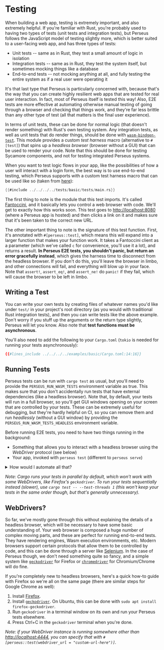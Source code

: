 # Testing

When building a web app, testing is extremely important, and also extremely helpful. If you're familiar with Rust, you're probably used to having two types of tests (unit tests and integration tests), but Perseus follows the JavaScript model of testing slightly more, which is better suited to a user-facing web app, and has three types of tests:

-   Unit tests -- same as in Rust, they test a small amount of logic in isolation
-   Integration tests -- same as in Rust, they test the system itself, but sometimes mocking things like a database
-   End-to-end tests -- not mocking anything at all, and fully testing the entire system as if a real user were operating it

It's that last type that Perseus is particularly concerned with, because that's the way that you can create highly resilient web apps that are tested for real user interaction. In fact, most of Perseus itself is tested this way! Also, E2E tests are more effective at automating otherwise manual testing of going through a browser and checking that things work, and they're far less brittle than any other type of test (all that matters is the final user experience).

In terms of unit tests, these can be done for normal logic (that doesn't render something) with Rust's own testing system. Any integration tests, as well as unit tests that do render things, should be done with [`wasm-bindgen-test`](https://rustwasm.github.io/wasm-bindgen/wasm-bindgen-test/index.html). This module provides a custom _test harness_ macro (alternative to `#[test]`) that spins up a _headless browser_ (browser without a GUI) that can be used to render your code. Note that this should be done for testing Sycamore components, and not for testing integrated Perseus systems.

When you want to test logic flows in your app, like the possibilities of how a user will interact with a login form, the best way is to use end-to-end testing, which Perseus supports with a custom test harness macro that can be used like so (taken from [here](https://github.com/framesurge/perseus/blob/main/tests/basic/tests/main.rs)):

```rust
{{#include ../../../../tests/basic/tests/main.rs}}
```

The first thing to note is the module that this test imports. It's called [Fantoccini](https://github.com/jonhoo/fantoccini), and it basically lets you control a web browser with code. We'll get to exactly how this works soon. This test goes to <http://localhost:8080> (where a Perseus app is hosted) and then clicks a link on it and makes sure that it's been taken to the correct new URL.

The other important thing to note is the signature of this test function. First, it's annotated with `#[perseus::test]`, which means this will expand into a larger function that makes your function work. It takes a Fantoccini client as a parameter (which we've called `c` for convenience, you'll use it a lot), and returns a result. **In Perseus E2E tests, you shouldn't panic, but return an error gracefully instead**, which gives the harness time to disconnect from the headless browser. If you don't do this, you'll leave the browser in limbo, and other connections will fail, and everything will blow up in your face. Note that `assert!`, `assert_eq!`, and `assert_ne!` do `panic!` if they fail, which will cause the browser to be left in limbo.

## Writing a Test

You can write your own tests by creating files of whatever names you'd like under `test/` in your project's root directory (as you would with traditional Rust integration tests), and then you can write tests like the above example. Don't worry if you stuff up the arguments or the return type slightly, Perseus will let you know. Also note that **test functions must be asynchronous**.

You'll also need to add the following to your `Cargo.toml` (`tokio` is needed for running your tests asynchronously):

```toml
{{#lines_include ../../../../examples/basic/Cargo.toml:14:16}}
```

## Running Tests

Perseus tests can be run with `cargo test` as usual, but you'll need to provide the `PERSEUS_RUN_WASM_TESTS` environment variable as true. This makes sure that you don't accidentally run tests that have external dependencies (like a headless browser). Note that, by default, your tests will run in a full browser, so you'll get GUI windows opening on your screen that are controlled by your tests. These can be extremely useful for debugging, but they're hardly helpful on CI, so you can remove them and run _headlessly_ (without a GUI window) by providing the `PERSEUS_RUN_WASM_TESTS_HEADLESS` environment variable.

Before running E2E tests, you need to have two things running in the background:

-   Something that allows you to interact with a headless browser using the _WebDriver_ protocol (see below)
-   Your app, invoked with `perseus test` (different to `perseus serve`)

<details>
<summary>How would I automate all that?</summary>

It may be most convenient to create a shell script to do these for you, or to use a tool like [Bonnie](https://github.com/arctic-hen7/bonnie) to automate the process. You can see an example of how this is done for a large number of tests across multiple different example apps in the [Perseus repository](https://github.com/framesurge/perseus).

</details>

_Note: Cargo runs your tests in parallel by default, which won't work with some WebDrivers, like Firefox's `geckodriver`. To run your tests sequentially instead (slower), use `cargo test -- --test-threads 1` (this won't keep your tests in the same order though, but that's generally unnecessary)._

## WebDrivers?

So far, we've mostly gone through this without explaining the details of a headless browser, which will be necessary to have some basic understanding of. Your web browser is composed a huge number of complex moving parts, and these are perfect for running end-to-end tests. They have rendering engines, Wasm execution environments, etc. Modern browsers support certain protocols that allow them to be controlled by code, and this can be done through a server like [Selenium](https://selenium.dev). In the case of Perseus though, we don't need something quite so fancy, and a simple system like [`geckodriver`](https://github.com/mozilla/geckodriver) for Firefox or [`chromedriver`](https://chromedriver.chromium.org/) for Chromium/Chrome will do fine.

If you're completely new to headless browsers, here's a quick how-to guide with Firefox so we're all on the same page (there are similar steps for Google Chrome as well):

1. Install [Firefox](https://firefox.com).
2. Install [`geckodriver`](https://github.com/mozilla/geckodriver). On Ubuntu, this can be done with `sudo apt install firefox-geckodriver`.
3. Run `geckodriver` in a terminal window on its own and run your Perseus tests elsewhere.
4. Press Ctrl+C in the `geckodriver` terminal when you're done.

_Note: if your WebDriver instance is running somewhere other than <http://localhost:4444>, you can specify that with `#[perseus::test(webdriver_url = "custom-url-here")]`._
